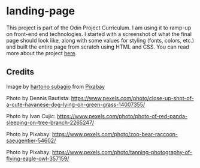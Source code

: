 # landing-page

This project is part of the Odin Project Curriculum. I am using it to ramp-up on front-end end technologies. I started with a screenshot of what the final page should look like, along with some values for styling (fonts, colors, etc.) and built the entire page from scratch using HTML and CSS. You can read more about the project <a href="https://www.theodinproject.com/lessons/foundations-landing-page" here> here</a>.

## Credits
Image by <a href="https://pixabay.com/users/ignartonosbg-21428489/?utm_source=link-attribution&amp;utm_medium=referral&amp;utm_campaign=image&amp;utm_content=6900940">hartono subagio</a> from <a href="https://pixabay.com//?utm_source=link-attribution&amp;utm_medium=referral&amp;utm_campaign=image&amp;utm_content=6900940">Pixabay</a>

Photo by Dennis Bautista: https://www.pexels.com/photo/close-up-shot-of-a-cute-havanese-dog-lying-on-green-grass-14007355/

Photo by Ivan Cujic: https://www.pexels.com/photo/photo-of-red-panda-sleeping-on-tree-branch-2265247/

Photo by Pixabay: https://www.pexels.com/photo/zoo-bear-raccoon-saeugentier-54602/

Photo by Pixabay: https://www.pexels.com/photo/tanning-photography-of-flying-eagle-owl-357159/
